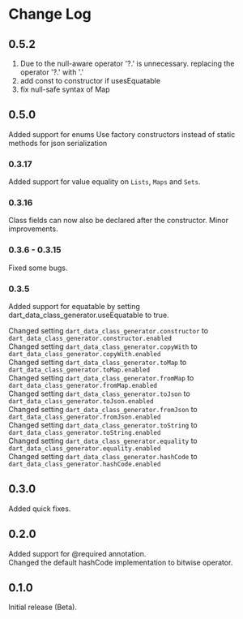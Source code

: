 # Change Log

## 0.5.2
1. Due to the null-aware operator '?.' is unnecessary. replacing the operator '?.' with '.'
2. add const to constructor if usesEquatable
3. fix null-safe syntax of Map


## 0.5.0

Added support for enums
Use factory constructors instead of static methods for json serialization

### 0.3.17

Added support for value equality on `Lists`, `Maps` and `Sets`.

### 0.3.16

Class fields can now also be declared after the constructor.
Minor improvements.

### 0.3.6 - 0.3.15

Fixed some bugs.

### 0.3.5

Added support for equatable by setting dart_data_class_generator.useEquatable to true.

Changed setting `dart_data_class_generator.constructor` to `dart_data_class_generator.constructor.enabled`  
Changed setting `dart_data_class_generator.copyWith` to `dart_data_class_generator.copyWith.enabled`  
Changed setting `dart_data_class_generator.toMap` to `dart_data_class_generator.toMap.enabled`  
Changed setting `dart_data_class_generator.fromMap` to `dart_data_class_generator.fromMap.enabled`  
Changed setting `dart_data_class_generator.toJson` to `dart_data_class_generator.toJson.enabled`  
Changed setting `dart_data_class_generator.fromJson` to `dart_data_class_generator.fromJson.enabled`  
Changed setting `dart_data_class_generator.toString` to `dart_data_class_generator.toString.enabled`  
Changed setting `dart_data_class_generator.equality` to `dart_data_class_generator.equality.enabled`  
Changed setting `dart_data_class_generator.hashCode` to `dart_data_class_generator.hashCode.enabled`  

## 0.3.0

Added quick fixes.

## 0.2.0

Added support for @required annotation.  
Changed the default hashCode implementation to bitwise operator.

## 0.1.0

Initial release (Beta).
